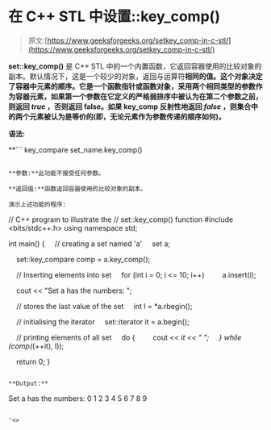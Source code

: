 # 在 C++ STL 中设置::key_comp()

> 原文:[https://www.geeksforgeeks.org/setkey_comp-in-c-stl/](https://www.geeksforgeeks.org/setkey_comp-in-c-stl/)

**set::key_comp()** 是 C++ STL 中的一个内置函数，它返回容器使用的比较对象的副本。默认情况下，这是一个较少的对象，返回与运算符**相同的值。这个对象决定了容器中元素的顺序。它是一个函数指针或函数对象，采用两个相同类型的参数作为容器元素，如果第一个参数在它定义的严格弱排序中被认为在第二个参数之前，则返回 *true* ，否则返回 false。如果 key_comp 反射性地返回 *false* ，则集合中的两个元素被认为是等价的(即，无论元素作为参数传递的顺序如何)。**

****语法:****

 **```
key_compare set_name.key_comp() 

```** 

**参数:**此功能不接受任何参数。

**返回值:**函数返回容器使用的比较对象的副本。

演示上述功能的程序:

```
// C++ program to illustrate the
// set::key_comp() function
#include <bits/stdc++.h>
using namespace std;

int main()
{
    // creating a set named 'a'
    set<int> a;

    set<int>::key_compare comp = a.key_comp();

    // Inserting elements into set
    for (int i = 0; i <= 10; i++)
        a.insert(i);

    cout << "Set a has the numbers: ";

    // stores the last value of the set
    int l = *a.rbegin();

    // initialising the iterator
    set<int>::iterator it = a.begin();

    // printing elements of all set
    do {
        cout << *it << " ";
    } while (comp(*(++it), l));

    return 0;
}
```

**Output:**

```
Set a has the numbers: 0 1 2 3 4 5 6 7 8 9

```

'<>
